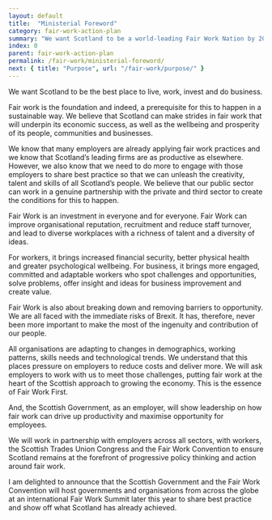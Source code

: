 ```yaml
---
layout: default
title:  "Ministerial Foreword"
category: fair-work-action-plan
summary: "We want Scotland to be a world-leading Fair Work Nation by 2025"
index: 0
parent: fair-work-action-plan
permalink: /fair-work/ministerial-foreword/
next: { title: "Purpose", url: "/fair-work/purpose/" }
---
```


We want Scotland to be the best place to live, work, invest and do business.  

Fair work is the foundation and indeed, a prerequisite for this to happen in a sustainable way.  We believe that Scotland can make strides in fair work that will underpin its economic success, as well as the wellbeing and prosperity of its people, communities and businesses. 

We know that many employers are already applying fair work practices and we know that Scotland’s leading firms are as productive as elsewhere.  However, we also know that we need to do more to engage with those employers to share best practice so that we can unleash the creativity, talent and skills of all Scotland’s people.  We believe that our public sector can work in a genuine partnership with the private and third sector to create the conditions for this to happen.

Fair Work is an investment in everyone and for everyone.  Fair Work can improve organisational reputation, recruitment and reduce staff turnover, and lead to diverse workplaces with a richness of talent and a diversity of ideas.  

For workers, it brings increased financial security, better physical health and greater psychological wellbeing. For business, it brings more engaged, committed and adaptable workers who spot challenges and opportunities, solve problems, offer insight and ideas for business improvement and create value.  

Fair Work is also about breaking down and removing barriers to opportunity.  We are all faced with the immediate risks of Brexit.  It has, therefore, never been more important to make the most of the ingenuity and contribution of our people.    

All organisations are adapting to changes in demographics, working patterns, skills needs and technological trends. We understand that this places pressure on employers to reduce costs and deliver more.  We will ask employers to work with us to meet those challenges, putting fair work at the heart of the Scottish approach to growing the economy.  This is the essence of Fair Work First. 

And, the Scottish Government, as an employer, will show leadership on how fair work can drive up productivity and maximise opportunity for employees.  

We will work in partnership with employers across all sectors, with workers, the Scottish Trades Union Congress and the Fair Work Convention to ensure Scotland remains at the forefront of progressive policy thinking and action around fair work.

I am delighted to announce that the Scottish Government and the Fair Work Convention will host governments and organisations from across the globe at an international Fair Work Summit later this year to share best practice and show off what Scotland has already achieved.
